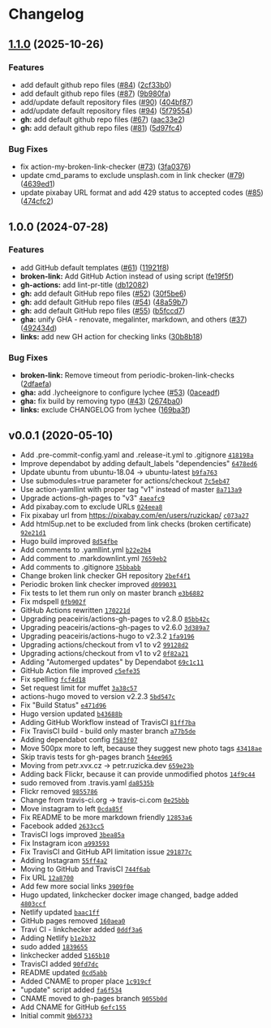 # Changelog

## [1.1.0](https://github.com/ruzickap/petr.ruzicka.dev/compare/v1.0.0...v1.1.0) (2025-10-26)


### Features

* add default github repo files ([#84](https://github.com/ruzickap/petr.ruzicka.dev/issues/84)) ([2cf33b0](https://github.com/ruzickap/petr.ruzicka.dev/commit/2cf33b09139b97ff2873a3744a0bfe0e0a5e0dec))
* add default github repo files ([#87](https://github.com/ruzickap/petr.ruzicka.dev/issues/87)) ([9b980fa](https://github.com/ruzickap/petr.ruzicka.dev/commit/9b980fa5b8d8c762ffb667c63a179e377c54228f))
* add/update default repository files ([#90](https://github.com/ruzickap/petr.ruzicka.dev/issues/90)) ([404bf87](https://github.com/ruzickap/petr.ruzicka.dev/commit/404bf8760380f8b99f2d9d002f8ccdc5c3814019))
* add/update default repository files ([#94](https://github.com/ruzickap/petr.ruzicka.dev/issues/94)) ([5f79554](https://github.com/ruzickap/petr.ruzicka.dev/commit/5f795548d83c2ac5ddc20a1303a6469e778ae6bf))
* **gh:** add default github repo files ([#67](https://github.com/ruzickap/petr.ruzicka.dev/issues/67)) ([aac33e2](https://github.com/ruzickap/petr.ruzicka.dev/commit/aac33e2e2cd6b87e168c5252ce13d526698a68d0))
* **gh:** add default github repo files ([#81](https://github.com/ruzickap/petr.ruzicka.dev/issues/81)) ([5d97fc4](https://github.com/ruzickap/petr.ruzicka.dev/commit/5d97fc4412a465593715d7066039fc679abfd316))


### Bug Fixes

* fix action-my-broken-link-checker ([#73](https://github.com/ruzickap/petr.ruzicka.dev/issues/73)) ([3fa0376](https://github.com/ruzickap/petr.ruzicka.dev/commit/3fa037604ecd7a5d223312e851de312306cef146))
* update cmd_params to exclude unsplash.com in link checker ([#79](https://github.com/ruzickap/petr.ruzicka.dev/issues/79)) ([4639ed1](https://github.com/ruzickap/petr.ruzicka.dev/commit/4639ed157a533d43064bdefe95844c7fbef05308))
* update pixabay URL format and add 429 status to accepted codes ([#85](https://github.com/ruzickap/petr.ruzicka.dev/issues/85)) ([474cfc2](https://github.com/ruzickap/petr.ruzicka.dev/commit/474cfc272809f4f6f05b531f1b5ffa61c7488555))

## 1.0.0 (2024-07-28)


### Features

* add GitHub default templates ([#61](https://github.com/ruzickap/petr.ruzicka.dev/issues/61)) ([11921f8](https://github.com/ruzickap/petr.ruzicka.dev/commit/11921f896f6316ba1398349e012ac04f9537d6e3))
* **broken-link:** Add GitHub Action instead of using script ([fe19f5f](https://github.com/ruzickap/petr.ruzicka.dev/commit/fe19f5f2f5399fadee9c13175d79ecf76b77593a))
* **gh-actions:** add lint-pr-title ([db12082](https://github.com/ruzickap/petr.ruzicka.dev/commit/db12082a43fa0f31da5cf1d41916515963d17d1f))
* **gh:** add default GitHub repo files ([#52](https://github.com/ruzickap/petr.ruzicka.dev/issues/52)) ([30f5be6](https://github.com/ruzickap/petr.ruzicka.dev/commit/30f5be6b8da657d1a5fca1c23ce02dbab6393cb8))
* **gh:** add default GitHub repo files ([#54](https://github.com/ruzickap/petr.ruzicka.dev/issues/54)) ([48a59b7](https://github.com/ruzickap/petr.ruzicka.dev/commit/48a59b75fba9f9a762c6df84953dafc1b264cff9))
* **gh:** add default GitHub repo files ([#55](https://github.com/ruzickap/petr.ruzicka.dev/issues/55)) ([b5fccd7](https://github.com/ruzickap/petr.ruzicka.dev/commit/b5fccd7633a1a8e894cef67d0f2beb812cef026f))
* **gha:** unify GHA - renovate, megalinter, markdown, and others ([#37](https://github.com/ruzickap/petr.ruzicka.dev/issues/37)) ([492434d](https://github.com/ruzickap/petr.ruzicka.dev/commit/492434d7d64908700ead32413d840ed70e67784e))
* **links:** add new GH action for checking links ([30b8b18](https://github.com/ruzickap/petr.ruzicka.dev/commit/30b8b1852e4efd595a7ef679f982e4080b222d6f))


### Bug Fixes

* **broken-link:** Remove timeout from periodic-broken-link-checks ([2dfaefa](https://github.com/ruzickap/petr.ruzicka.dev/commit/2dfaefa8044552318a5dfd6d74b2fd7afd0be5d0))
* **gha:** add .lycheeignore to configure lychee ([#53](https://github.com/ruzickap/petr.ruzicka.dev/issues/53)) ([0aceadf](https://github.com/ruzickap/petr.ruzicka.dev/commit/0aceadf75dc5aad40f153cd6069633f6501c0124))
* **gha:** fix build by removing typo ([#43](https://github.com/ruzickap/petr.ruzicka.dev/issues/43)) ([2674ba0](https://github.com/ruzickap/petr.ruzicka.dev/commit/2674ba0bff375ef64cb6aa7d1ff568b6a7376478))
* **links:** exclude CHANGELOG from lychee ([169ba3f](https://github.com/ruzickap/petr.ruzicka.dev/commit/169ba3f73217a566b4cd5b6d2537e7889b90aaaf))

## v0.0.1 (2020-05-10)

- Add .pre-commit-config.yaml and .release-it.yml to .gitignore [`418198a`](https://github.com/ruzickap/petr.ruzicka.dev/commit/418198aeaf0413105af77a9581d5525a198cdf32)
- Improve dependabot by adding default_labels "dependencies" [`6478ed6`](https://github.com/ruzickap/petr.ruzicka.dev/commit/6478ed6769fc34f1f59a135b7a090f4c0a4d31cf)
- Update ubuntu from ubuntu-18.04 -&gt; ubuntu-latest [`b9fa763`](https://github.com/ruzickap/petr.ruzicka.dev/commit/b9fa763ccbcdf702f9235df17fa8080afc1f3c04)
- Use submodules=true parameter for actions/checkout [`7c5eb47`](https://github.com/ruzickap/petr.ruzicka.dev/commit/7c5eb476e4d470cda15d50a0c2f70618363d89b9)
- Use action-yamllint with proper tag "v1" instead of master [`8a713a9`](https://github.com/ruzickap/petr.ruzicka.dev/commit/8a713a974f31086b6be723d2658da181a156b117)
- Upgrade actions-gh-pages to "v3" [`4aeafc9`](https://github.com/ruzickap/petr.ruzicka.dev/commit/4aeafc97323dad36b0f1a4b56dfedc7e7a939b8a)
- Add pixabay.com to exclude URLs [`024eea8`](https://github.com/ruzickap/petr.ruzicka.dev/commit/024eea845ca8ff64eabea6eba76eaf9428c31e10)
- Fix pixabay url from https://pixabay.com/en/users/ruzickap/ [`c073a27`](https://github.com/ruzickap/petr.ruzicka.dev/commit/c073a27f7232113d12b016007eba58eada392994)
- Add html5up.net to be excluded from link checks (broken certificate) [`92e21d1`](https://github.com/ruzickap/petr.ruzicka.dev/commit/92e21d1b5f712af4371b05948f03c8433827d0b2)
- Hugo build improved [`8d54fbe`](https://github.com/ruzickap/petr.ruzicka.dev/commit/8d54fbe6cd4793e01d34ed4d9e0e4ab1ed1b057a)
- Add comments to .yamllint.yml [`b22e2b4`](https://github.com/ruzickap/petr.ruzicka.dev/commit/b22e2b4deee3081a091ece55c6a361bf6addd619)
- Add comment to .markdownlint.yml [`7659eb2`](https://github.com/ruzickap/petr.ruzicka.dev/commit/7659eb2e6068c1edeae890e6a1b34654908e41d9)
- Add comments to .gitignore [`35bbabb`](https://github.com/ruzickap/petr.ruzicka.dev/commit/35bbabb21c267ef671133acd773bde745c9fd172)
- Change broken link checker GH repository [`2bef4f1`](https://github.com/ruzickap/petr.ruzicka.dev/commit/2bef4f1d21b7d18a28de4e121499305dace99420)
- Periodic broken link checker improved [`d099031`](https://github.com/ruzickap/petr.ruzicka.dev/commit/d099031cdf3627b6eb9a5c8c2a8f40ff494b3ed8)
- Fix tests to let them run only on master branch [`e3b6882`](https://github.com/ruzickap/petr.ruzicka.dev/commit/e3b6882a83666e7073675d1910e9c84e1acf65e9)
- Fix mdspell [`0fb902f`](https://github.com/ruzickap/petr.ruzicka.dev/commit/0fb902f0c28c99b58369cbca0d09733b71ddf2ba)
- GitHub Actions rewritten [`170221d`](https://github.com/ruzickap/petr.ruzicka.dev/commit/170221dc964c44879709794602e94e64850fc797)
- Upgrading peaceiris/actions-gh-pages to v2.8.0 [`85bb42c`](https://github.com/ruzickap/petr.ruzicka.dev/commit/85bb42c170e139ab0a58a7bb06028c5c4a45badb)
- Upgrading peaceiris/actions-gh-pages to v2.6.0 [`3d389a7`](https://github.com/ruzickap/petr.ruzicka.dev/commit/3d389a70e49a69ec0f858a1d66ba7c8213a9c2ea)
- Upgrading peaceiris/actions-hugo to v2.3.2 [`1fa9196`](https://github.com/ruzickap/petr.ruzicka.dev/commit/1fa91968cd96dfd202bba752162f20e6be403091)
- Upgrading actions/checkout from v1 to v2 [`99128d2`](https://github.com/ruzickap/petr.ruzicka.dev/commit/99128d207d745203c6706f6fd5f476a519a282a8)
- Upgrading actions/checkout from v1 to v2 [`0f82a21`](https://github.com/ruzickap/petr.ruzicka.dev/commit/0f82a2180c53d7b5c5c3130fe6c5d7756a7e315e)
- Adding "Automerged updates" by Dependabot [`69c1c11`](https://github.com/ruzickap/petr.ruzicka.dev/commit/69c1c116ec52f45e39a87417ea225679b10b435c)
- GitHub Action file improved [`c5efe35`](https://github.com/ruzickap/petr.ruzicka.dev/commit/c5efe3547f0285b956dc38e718bbd5708abf6580)
- Fix spelling [`fcf4d18`](https://github.com/ruzickap/petr.ruzicka.dev/commit/fcf4d184f4b179b0868a1a84d108b8dea01b9a97)
- Set request limit for muffet [`3a38c57`](https://github.com/ruzickap/petr.ruzicka.dev/commit/3a38c57210ccdeaddd083f88fa1214cf72a2dea1)
- actions-hugo moved to version v2.2.3 [`5bd547c`](https://github.com/ruzickap/petr.ruzicka.dev/commit/5bd547cfff2fe870e879b15c0dfe19f29cbb3bbc)
- Fix "Build Status" [`e471d96`](https://github.com/ruzickap/petr.ruzicka.dev/commit/e471d96dd19a33c76bfeb1e6c035231e8c12cfe8)
- Hugo version updated [`b43688b`](https://github.com/ruzickap/petr.ruzicka.dev/commit/b43688bea853316133403204012d71b723cc94cb)
- Adding GitHub Workflow instead of TravisCI [`81ff7ba`](https://github.com/ruzickap/petr.ruzicka.dev/commit/81ff7baeb2fde90d2c70abafe0f7a724301c43ce)
- Fix TravisCI build - build only master branch [`a77b5de`](https://github.com/ruzickap/petr.ruzicka.dev/commit/a77b5de03b28c4c854ee8950e555b01d4bdac65f)
- Adding dependabot config [`f583f07`](https://github.com/ruzickap/petr.ruzicka.dev/commit/f583f074dc4f96a54e4b5fdcaf7f56ee92f7eab4)
- Move 500px more to left, because they suggest new photo tags [`43418ae`](https://github.com/ruzickap/petr.ruzicka.dev/commit/43418ae90a26301abaec9083b541c75f4c7372e6)
- Skip travis tests for gh-pages branch [`54ee965`](https://github.com/ruzickap/petr.ruzicka.dev/commit/54ee96514cb056e439118cad4e046b7fed43ef33)
- Moving from petr.xvx.cz -&gt; petr.ruzicka.dev [`659e23b`](https://github.com/ruzickap/petr.ruzicka.dev/commit/659e23bee81cf9f27cb613b396b2d7e1dac7838d)
- Adding back Flickr, because it can provide unmodified photos [`14f9c44`](https://github.com/ruzickap/petr.ruzicka.dev/commit/14f9c447f514f4beeababcb424f05bc54c46cba9)
- sudo removed from .travis.yaml [`da8535b`](https://github.com/ruzickap/petr.ruzicka.dev/commit/da8535b370556820ee4626c683f5054065bc3f13)
- Flickr removed [`9855786`](https://github.com/ruzickap/petr.ruzicka.dev/commit/9855786e53f273cfe42bf9405019dd5fc0158cac)
- Change from travis-ci.org -&gt; travis-ci.com [`0e25bbb`](https://github.com/ruzickap/petr.ruzicka.dev/commit/0e25bbbd5d808db2e36ac960d9e3f1292e1561c9)
- Move instagram to left [`0cda85f`](https://github.com/ruzickap/petr.ruzicka.dev/commit/0cda85f1ceb851a186a4184baf317b7d7bcb208b)
- Fix README to be more markdown friendly [`12853a6`](https://github.com/ruzickap/petr.ruzicka.dev/commit/12853a6e89c35b9ee87bd59f227aeaf09754e96b)
- Facebook added [`2633cc5`](https://github.com/ruzickap/petr.ruzicka.dev/commit/2633cc5b235e55b359cdd9c6942e5002dffcb70f)
- TravisCI logs improved [`3bea85a`](https://github.com/ruzickap/petr.ruzicka.dev/commit/3bea85af75a6b55003427306b8bb81570f646e3c)
- Fix Instagram icon [`a993593`](https://github.com/ruzickap/petr.ruzicka.dev/commit/a993593fae7db408e5eca7a5fcda70cf854d846f)
- Fix TravisCI and GitHub API limitation issue [`291877c`](https://github.com/ruzickap/petr.ruzicka.dev/commit/291877c3e9a703847358df9109ae2e943acf578c)
- Adding Instagram [`55ff4a2`](https://github.com/ruzickap/petr.ruzicka.dev/commit/55ff4a206407ddd770a67c5d99dd26dd25e2cc43)
- Moving to GitHub and TravisCI [`744f6ab`](https://github.com/ruzickap/petr.ruzicka.dev/commit/744f6ab668273523024c069f61a166be8052e93e)
- Fix URL [`12a8700`](https://github.com/ruzickap/petr.ruzicka.dev/commit/12a8700a3558d44caadad7fc6440b5b6b48a17a3)
- Add few more social links [`3909f0e`](https://github.com/ruzickap/petr.ruzicka.dev/commit/3909f0e5378cca8dfb41245f60ab919171292054)
- Hugo updated, linkchecker docker image changed, badge added [`4803ccf`](https://github.com/ruzickap/petr.ruzicka.dev/commit/4803ccf1df0382bd66775f4c256882043ce8d5bb)
- Netlify updated [`baac1ff`](https://github.com/ruzickap/petr.ruzicka.dev/commit/baac1ff665a73736b8dc7d399cd55925d38c50c8)
- GitHub pages removed [`160aea0`](https://github.com/ruzickap/petr.ruzicka.dev/commit/160aea03ad37fadc4e5e7476a67fa8297a72cbe2)
- Travi CI - linkchecker added [`0ddf3a6`](https://github.com/ruzickap/petr.ruzicka.dev/commit/0ddf3a661584b6cba2ac564cda8acf7cf9f5739a)
- Adding Netlify [`b1e2b32`](https://github.com/ruzickap/petr.ruzicka.dev/commit/b1e2b3206a907541286daa1e71177006a5cce8cd)
- sudo added [`1839655`](https://github.com/ruzickap/petr.ruzicka.dev/commit/18396558f6916ac6bab4eea4d366424fec00c0d0)
- linkchecker added [`5165b10`](https://github.com/ruzickap/petr.ruzicka.dev/commit/5165b10d7b43e2505892d4b7af118d040232d89f)
- TravisCI added [`90fd7dc`](https://github.com/ruzickap/petr.ruzicka.dev/commit/90fd7dc617a47eaf0bcf72194aca7a9c1226915a)
- README updated [`0cd5abb`](https://github.com/ruzickap/petr.ruzicka.dev/commit/0cd5abb50d51209722b185cd1145589b7f8d7009)
- Added CNAME to proper place [`1c919cf`](https://github.com/ruzickap/petr.ruzicka.dev/commit/1c919cff49a8dcff11480c927f13ad4e89a1c562)
- "update" script added [`fa6f534`](https://github.com/ruzickap/petr.ruzicka.dev/commit/fa6f53486e0d448f9bd22d4528189fb3e634a4c6)
- CNAME moved to gh-pages branch [`9055b0d`](https://github.com/ruzickap/petr.ruzicka.dev/commit/9055b0d9af4176230b2d30ee28f7013220a8dec4)
- Add CNAME for GitHub [`6efc155`](https://github.com/ruzickap/petr.ruzicka.dev/commit/6efc155c2143755ec4ec5dbed3c21ae883d092cc)
- Initial commit [`9b65733`](https://github.com/ruzickap/petr.ruzicka.dev/commit/9b65733b9cb91ff6ae4741c8125644f9d1fc7e6e)
